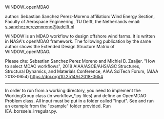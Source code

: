 WINDOW_openMDAO

author: Sebastian Sanchez Perez-Moreno
affiliation: Wind Energy Section, Faculty of Aerospace Engineering, TU Delft, the Netherlands
email: s.sanchezperezmoreno@tudelft.nl

WINDOW is an MDAO workflow to design offshore wind farms. It is written in NASA's openMDAO framework.
The following publication by the same author shows the Extended Design Structure Matrix of WINDOW_openMDAO.

Please cite:
Sebastian Sanchez Perez Moreno and Michiel B. Zaaijer. "How to select MDAO workflows", 2018 AIAA/ASCE/AHS/ASC Structures, Structural Dynamics, and Materials Conference, AIAA SciTech Forum, (AIAA 2018-0654) 
https://doi.org/10.2514/6.2018-0654 

---------------------------------------------------

In order to run from a working directory, you need to implement the WorkingGroup class (in workflow_*.py files) and define an OpenMDAO Problem class. All input must be put in a folder called "Input". See and run an example from the "example" folder provided. Run IEA_borssele_irregular.py.